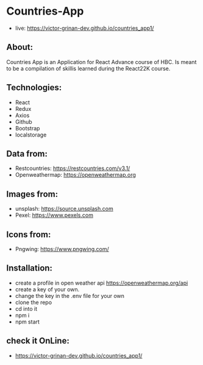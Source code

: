 # Countries-App
- live: https://victor-grinan-dev.github.io/countries_app1/

## About:

Countries App is an Application for React Advance course of HBC. Is meant to be a compilation of skillis learned during the React22K course.

## Technologies:

- React
- Redux
- Axios
- Github
- Bootstrap
- localstorage

## Data from:

- Restcountries: https://restcountries.com/v3.1/
- Openweathermap: https://openweathermap.org

## Images from:

- unsplash: https://source.unsplash.com
- Pexel: https://www.pexels.com

## Icons from:

- Pngwing: https://www.pngwing.com/

## Installation:

- create a profile in open weather api https://openweathermap.org/api
- create a key of your own.
- change the key in the .env file for your own
- clone the repo
- cd into it
- npm i
- npm start

## check it OnLine:

- https://victor-grinan-dev.github.io/countries_app1/
